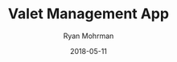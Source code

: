 ---
title: "Valet Management App"
author: Ryan Mohrman
date: 2018-05-11
layout: post
tags: [ general update, brewing, beer, nerd, star wars ]
excerpt_separator: <!--more-->
---